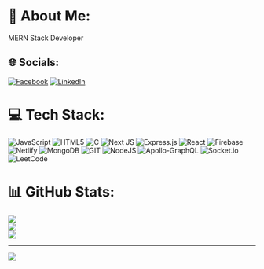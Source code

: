 # 💫 About Me:
MERN Stack Developer


## 🌐 Socials:
[![Facebook](https://img.shields.io/badge/Facebook-%231877F2.svg?logo=Facebook&logoColor=white)](https://www.facebook.com/jihad.hossain.982/) [![LinkedIn](https://img.shields.io/badge/LinkedIn-%230077B5.svg?logo=linkedin&logoColor=white)](https:linkedin.com/in/jihad-hossain-175571162/) 

# 💻 Tech Stack:
![JavaScript](https://img.shields.io/badge/javascript-%23323330.svg?style=for-the-badge&logo=javascript&logoColor=%23F7DF1E) ![HTML5](https://img.shields.io/badge/html5-%23E34F26.svg?style=for-the-badge&logo=html5&logoColor=white) ![C](https://img.shields.io/badge/c-%2300599C.svg?style=for-the-badge&logo=c&logoColor=white) ![Next JS](https://img.shields.io/badge/Next-black?style=for-the-badge&logo=next.js&logoColor=white) ![Express.js](https://img.shields.io/badge/express.js-%23404d59.svg?style=for-the-badge&logo=express&logoColor=%2361DAFB) ![React](https://img.shields.io/badge/react-%2320232a.svg?style=for-the-badge&logo=react&logoColor=%2361DAFB) ![Firebase](https://img.shields.io/badge/firebase-%23039BE5.svg?style=for-the-badge&logo=firebase) ![Netlify](https://img.shields.io/badge/netlify-%23000000.svg?style=for-the-badge&logo=netlify&logoColor=#00C7B7) ![MongoDB](https://img.shields.io/badge/MongoDB-%234ea94b.svg?style=for-the-badge&logo=mongodb&logoColor=white) ![GIT](https://img.shields.io/badge/Git-fc6d26?style=for-the-badge&logo=git&logoColor=white) ![NodeJS](https://img.shields.io/badge/node.js-6DA55F?style=for-the-badge&logo=node.js&logoColor=white)  ![Apollo-GraphQL](https://img.shields.io/badge/-ApolloGraphQL-311C87?style=for-the-badge&logo=apollo-graphql) ![Socket.io](https://img.shields.io/badge/Socket.io-black?style=for-the-badge&logo=socket.io&badgeColor=010101) ![LeetCode](https://img.shields.io/badge/LeetCode-000000?style=for-the-badge&logo=LeetCode&logoColor=#d16c06)
# 📊 GitHub Stats:
![](https://github-readme-stats.vercel.app/api?username=jihad-hossain1&theme=dark&hide_border=false&include_all_commits=false&count_private=false)<br/>
![](https://github-readme-streak-stats.herokuapp.com/?user=jihad-hossain1&theme=dark&hide_border=false)<br/>
![](https://github-readme-stats.vercel.app/api/top-langs/?username=jihad-hossain1&theme=dark&hide_border=false&include_all_commits=false&count_private=false&layout=compact)

---
[![](https://visitcount.itsvg.in/api?id=jihad-hossain1&icon=0&color=0)](https://visitcount.itsvg.in)

<!-- Proudly created with GPRM ( https://gprm.itsvg.in ) -->
